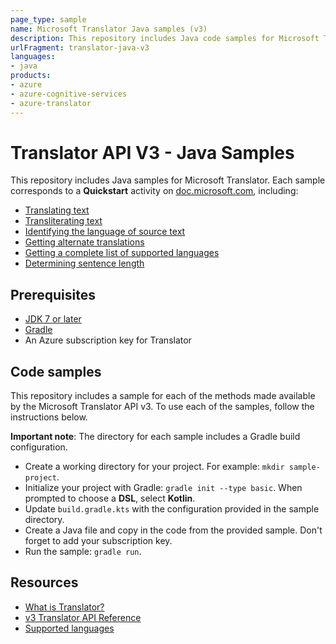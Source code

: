 ```yaml
---
page_type: sample
name: Microsoft Translator Java samples (v3)
description: This repository includes Java code samples for Microsoft Translator. 
urlFragment: translator-java-v3
languages:
- java
products:
- azure
- azure-cognitive-services
- azure-translator
---
```


# Translator API V3 - Java Samples

This repository includes Java samples for Microsoft Translator. Each sample corresponds to a **Quickstart** activity on [doc.microsoft.com](https://docs.microsoft.com/azure/cognitive-services/translator/), including:

* [Translating text](https://docs.microsoft.com/azure/cognitive-services/translator/quickstart-java-translate)
* [Transliterating text](https://docs.microsoft.com/azure/cognitive-services/translator/quickstart-java-transliterate)
* [Identifying the language of source text](https://docs.microsoft.com/azure/cognitive-services/translator/quickstart-java-detect)
* [Getting alternate translations](https://docs.microsoft.com/azure/cognitive-services/translator/quickstart-java-dictionary)
* [Getting a complete list of supported languages](https://docs.microsoft.com/azure/cognitive-services/translator/quickstart-java-languages)
* [Determining sentence length](https://docs.microsoft.com/azure/cognitive-services/translator/quickstart-java-sentences)

## Prerequisites

* [JDK 7 or later](https://www.oracle.com/technetwork/java/javase/downloads/index.html)
* [Gradle](https://gradle.org/install/)
* An Azure subscription key for Translator

## Code samples

This repository includes a sample for each of the methods made available by the Microsoft Translator API v3. To use each of the samples, follow the instructions below.

**Important note**: The directory for each sample includes a Gradle build configuration.

* Create a working directory for your project. For example: `mkdir sample-project`.
* Initialize your project with Gradle: `gradle init --type basic`. When prompted to choose a **DSL**, select **Kotlin**.
* Update `build.gradle.kts` with the configuration provided in the sample directory.
* Create a Java file and copy in the code from the provided sample. Don't forget to add your subscription key.
* Run the sample: `gradle run`.

## Resources

* [What is Translator?](https://docs.microsoft.com/azure/cognitive-services/translator/translator-info-overview)
* [v3 Translator API Reference](https://docs.microsoft.com/azure/cognitive-services/translator/)
* [Supported languages](https://docs.microsoft.com/azure/cognitive-services/translator/language-support)
